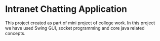 # Intranet Chatting Application
This project created as part of mini project of college work. In this project we have used Swing GUI, socket programming and core java related concepts.
